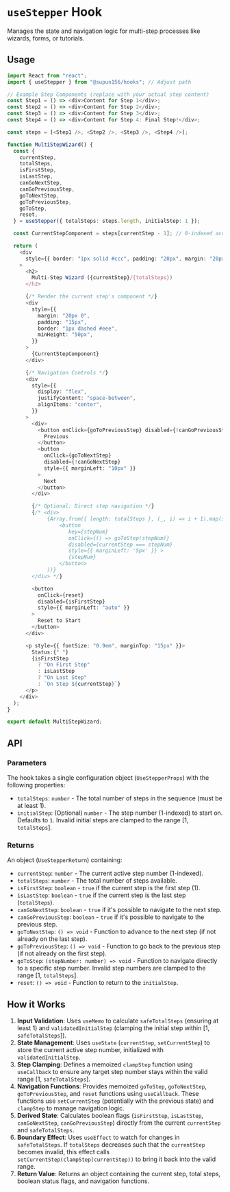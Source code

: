 # `useStepper` Hook

Manages the state and navigation logic for multi-step processes like wizards, forms, or tutorials.

## Usage

```typescript
import React from "react";
import { useStepper } from "@supun156/hooks"; // Adjust path

// Example Step Components (replace with your actual step content)
const Step1 = () => <div>Content for Step 1</div>;
const Step2 = () => <div>Content for Step 2</div>;
const Step3 = () => <div>Content for Step 3</div>;
const Step4 = () => <div>Content for Step 4: Final Step!</div>;

const steps = [<Step1 />, <Step2 />, <Step3 />, <Step4 />];

function MultiStepWizard() {
  const {
    currentStep,
    totalSteps,
    isFirstStep,
    isLastStep,
    canGoNextStep,
    canGoPreviousStep,
    goToNextStep,
    goToPreviousStep,
    goToStep,
    reset,
  } = useStepper({ totalSteps: steps.length, initialStep: 1 });

  const CurrentStepComponent = steps[currentStep - 1]; // 0-indexed access

  return (
    <div
      style={{ border: "1px solid #ccc", padding: "20px", margin: "20px 0" }}
    >
      <h2>
        Multi-Step Wizard ({currentStep}/{totalSteps})
      </h2>

      {/* Render the current step's component */}
      <div
        style={{
          margin: "20px 0",
          padding: "15px",
          border: "1px dashed #eee",
          minHeight: "50px",
        }}
      >
        {CurrentStepComponent}
      </div>

      {/* Navigation Controls */}
      <div
        style={{
          display: "flex",
          justifyContent: "space-between",
          alignItems: "center",
        }}
      >
        <div>
          <button onClick={goToPreviousStep} disabled={!canGoPreviousStep}>
            Previous
          </button>
          <button
            onClick={goToNextStep}
            disabled={!canGoNextStep}
            style={{ marginLeft: "10px" }}
          >
            Next
          </button>
        </div>

        {/* Optional: Direct step navigation */}
        {/* <div>
             {Array.from({ length: totalSteps }, (_, i) => i + 1).map(stepNum => (
                 <button 
                    key={stepNum} 
                    onClick={() => goToStep(stepNum)} 
                    disabled={currentStep === stepNum}
                    style={{ marginLeft: '5px' }} >
                    {stepNum}
                 </button>
             ))}
        </div> */}

        <button
          onClick={reset}
          disabled={isFirstStep}
          style={{ marginLeft: "auto" }}
        >
          Reset to Start
        </button>
      </div>

      <p style={{ fontSize: "0.9em", marginTop: "15px" }}>
        Status:{" "}
        {isFirstStep
          ? "On First Step"
          : isLastStep
          ? "On Last Step"
          : `On Step ${currentStep}`}
      </p>
    </div>
  );
}

export default MultiStepWizard;
```

## API

### Parameters

The hook takes a single configuration object (`UseStepperProps`) with the following properties:

- `totalSteps`: `number` - The total number of steps in the sequence (must be at least 1).
- `initialStep`: (Optional) `number` - The step number (1-indexed) to start on. Defaults to `1`. Invalid initial steps are clamped to the range [1, `totalSteps`].

### Returns

An object (`UseStepperReturn`) containing:

- `currentStep`: `number` - The current active step number (1-indexed).
- `totalSteps`: `number` - The total number of steps available.
- `isFirstStep`: `boolean` - `true` if the current step is the first step (1).
- `isLastStep`: `boolean` - `true` if the current step is the last step (`totalSteps`).
- `canGoNextStep`: `boolean` - `true` if it's possible to navigate to the next step.
- `canGoPreviousStep`: `boolean` - `true` if it's possible to navigate to the previous step.
- `goToNextStep`: `() => void` - Function to advance to the next step (if not already on the last step).
- `goToPreviousStep`: `() => void` - Function to go back to the previous step (if not already on the first step).
- `goToStep`: `(stepNumber: number) => void` - Function to navigate directly to a specific step number. Invalid step numbers are clamped to the range [1, `totalSteps`].
- `reset`: `() => void` - Function to return to the `initialStep`.

## How it Works

1.  **Input Validation**: Uses `useMemo` to calculate `safeTotalSteps` (ensuring at least 1) and `validatedInitialStep` (clamping the initial step within [1, `safeTotalSteps`]).
2.  **State Management**: Uses `useState` (`currentStep`, `setCurrentStep`) to store the current active step number, initialized with `validatedInitialStep`.
3.  **Step Clamping**: Defines a memoized `clampStep` function using `useCallback` to ensure any target step number stays within the valid range [1, `safeTotalSteps`].
4.  **Navigation Functions**: Provides memoized `goToStep`, `goToNextStep`, `goToPreviousStep`, and `reset` functions using `useCallback`. These functions use `setCurrentStep` (potentially with the previous state) and `clampStep` to manage navigation logic.
5.  **Derived State**: Calculates boolean flags (`isFirstStep`, `isLastStep`, `canGoNextStep`, `canGoPreviousStep`) directly from the current `currentStep` and `safeTotalSteps`.
6.  **Boundary Effect**: Uses `useEffect` to watch for changes in `safeTotalSteps`. If `totalSteps` decreases such that the `currentStep` becomes invalid, this effect calls `setCurrentStep(clampStep(currentStep))` to bring it back into the valid range.
7.  **Return Value**: Returns an object containing the current step, total steps, boolean status flags, and navigation functions.
